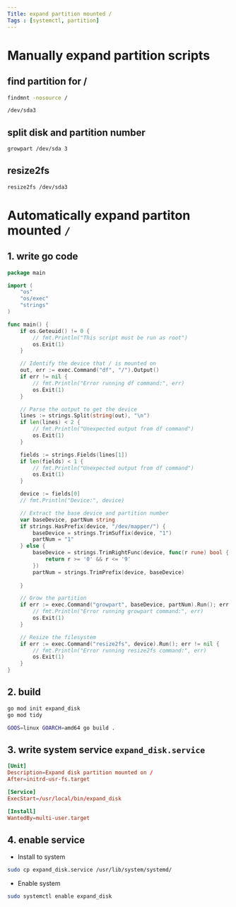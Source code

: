 ```yaml
---
Title: expand partition mounted /
Tags : [systemctl, partition]
---
```


# Manually expand partition scripts

## find partition for /

```sh
findmnt -nosource /

/dev/sda3
```

## split disk and partition number

```sh
growpart /dev/sda 3
```

## resize2fs	

```sh
resize2fs /dev/sda3
```

# Automatically expand partiton mounted `/`

## 1. write go code

```go
package main

import (
	"os"
	"os/exec"
	"strings"
)

func main() {
	if os.Geteuid() != 0 {
		// fmt.Println("This script must be run as root")
		os.Exit(1)
	}

	// Identify the device that / is mounted on
	out, err := exec.Command("df", "/").Output()
	if err != nil {
		// fmt.Println("Error running df command:", err)
		os.Exit(1)
	}

	// Parse the output to get the device
	lines := strings.Split(string(out), "\n")
	if len(lines) < 2 {
		// fmt.Println("Unexpected output from df command")
		os.Exit(1)
	}

	fields := strings.Fields(lines[1])
	if len(fields) < 1 {
		// fmt.Println("Unexpected output from df command")
		os.Exit(1)
	}

	device := fields[0]
	// fmt.Println("Device:", device)

	// Extract the base device and partition number
	var baseDevice, partNum string
	if strings.HasPrefix(device, "/dev/mapper/") {
		baseDevice = strings.TrimSuffix(device, "1")
		partNum = "1"
	} else {
		baseDevice = strings.TrimRightFunc(device, func(r rune) bool {
			return r >= '0' && r <= '9'
		})
		partNum = strings.TrimPrefix(device, baseDevice)
    
	}

	// Grow the partition
	if err := exec.Command("growpart", baseDevice, partNum).Run(); err != nil {
		// fmt.Println("Error running growpart command:", err)
		os.Exit(1)
	}

	// Resize the filesystem
	if err := exec.Command("resize2fs", device).Run(); err != nil {
		// fmt.Println("Error running resize2fs command:", err)
		os.Exit(1)
	}
}
```

## 2. build

```sh
go mod init expand_disk
go mod tidy

GOOS=linux GOARCH=amd64 go build .
```

## 3. write system service `expand_disk.service`

```conf
[Unit]
Description=Expand disk partition mounted on /
After=initrd-usr-fs.target

[Service]
ExecStart=/usr/local/bin/expand_disk

[Install]
WantedBy=multi-user.target
```

## 4. enable service

- Install to system

```sh
sudo cp expand_disk.service /usr/lib/system/systemd/
```

- Enable system 

```sh
sudo systemctl enable expand_disk
```

